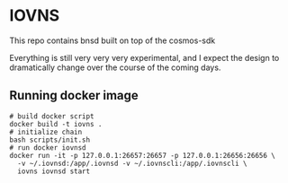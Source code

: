 # IOVNS
This repo contains bnsd built on top of the cosmos-sdk

Everything is still very very very experimental, and I expect the design to dramatically change over the course of the coming days.

## Running docker image
```shell script
# build docker script
docker build -t iovns .
# initialize chain
bash scripts/init.sh
# run docker iovnsd
docker run -it -p 127.0.0.1:26657:26657 -p 127.0.0.1:26656:26656 \
  -v ~/.iovnsd:/app/.iovnsd -v ~/.iovnscli:/app/.iovnscli \ 
  iovns iovnsd start
```